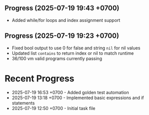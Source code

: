 ## Progress (2025-07-19 19:43 +0700)
- Added while/for loops and index assignment support

## Progress (2025-07-19 19:23 +0700)
- Fixed bool output to use 0 for false and string `nil` for nil values
- Updated list `contains` to return index or nil to match runtime
- 36/100 vm valid programs currently passing

# Recent Progress
- 2025-07-19 16:53 +0700 - Added golden test automation
- 2025-07-19 13:18 +0700 - Implemented basic expressions and if statements
- 2025-07-19 12:50 +0700 - Initial task file
